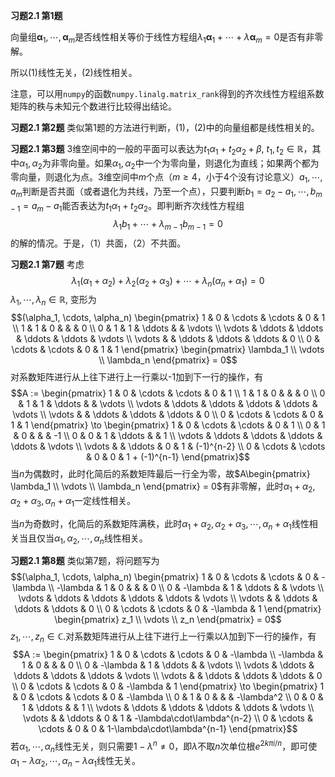 **习题2.1 第1题**

向量组$\mathbf{\alpha}_1, \cdots, \mathbf{\alpha}_m$是否线性相关等价于线性方程组$\lambda_1\mathbf{\alpha}_1 + \cdots + \lambda\mathbf{\alpha}_m = 0$是否有非零解。

所以(1)线性无关，(2)线性相关。

注意，可以用`numpy`的函数`numpy.linalg.matrix_rank`得到的齐次线性方程组系数矩阵的秩与未知元个数进行比较得出结论。

**习题2.1 第2题**
类似第1题的方法进行判断，(1)，(2)中的向量组都是线性相关的。

**习题2.1 第3题**
3维空间中的一般的平面可以表达为$t_1\alpha_1 + t_2\alpha_2 + \beta$,
$t_1,t_2\in\mathbb{R}$，其中$\alpha_1,\alpha_2$为非零向量。如果$\alpha_1,\alpha_2$中一个为零向量，则退化为直线；如果两个都为零向量，则退化为点。3维空间中$m$个点（$m\geqslant 4$，小于4个没有讨论意义）$a_1,\cdots,a_m$判断是否共面（或者退化为共线，乃至一个点），只要判断$b_1 = a_2-a_1, \cdots, b_{m-1}=a_m-a_1$能否表达为$t_1\alpha_1 + t_2\alpha_2$。即判断齐次线性方程组
$$\lambda_1 b_1 + \cdots + \lambda_{m-1} b_{m-1} = 0$$
的解的情况。于是，（1）共面，（2）不共面。

**习题2.1 第7题** 考虑
$$\lambda_1 (\alpha_1+\alpha_2) + \lambda_2 (\alpha_2+\alpha_3) + \cdots + \lambda_n (\alpha_n+\alpha_1) = 0$$
$\lambda_1, \cdots, \lambda_n\in\mathbb{R}$, 变形为
$$(\alpha_1, \cdots, \alpha_n)
\begin{pmatrix}
1 & 0 & \cdots & \cdots & 0 & 1 \\
1 & 1 & 0 & & & 0 \\
0 & 1 & 1 & \ddots & & \vdots \\
\vdots & \ddots & \ddots & \ddots & \ddots & \vdots \\
\vdots & & \ddots & \ddots & \ddots & 0 \\
0 & \cdots & \cdots & 0 & 1 & 1
\end{pmatrix}
\begin{pmatrix}
\lambda_1 \\ \vdots \\ \lambda_n
\end{pmatrix} = 0$$
对系数矩阵进行从上往下进行上一行乘以-1加到下一行的操作，有
$$A := \begin{pmatrix}
1 & 0 & \cdots & \cdots & 0 & 1 \\
1 & 1 & 0 & & & 0 \\
0 & 1 & 1 & \ddots & & \vdots \\
\vdots & \ddots & \ddots & \ddots & \ddots & \vdots \\
\vdots & & \ddots & \ddots & \ddots & 0 \\
0 & \cdots & \cdots & 0 & 1 & 1
\end{pmatrix}
\to
\begin{pmatrix}
1 & 0 & \cdots & \cdots & 0 & 1 \\
0 & 1 & 0 & & & -1 \\
0 & 0 & 1 & \ddots & & 1 \\
\vdots & \ddots & \ddots & \ddots & \ddots & \vdots \\
\vdots & & \ddots & 0 & 1 & (-1)^{n-2} \\
0 & \cdots & \cdots & 0 & 0 & 1 + (-1)^{n-1}
\end{pmatrix}$$
当$n$为偶数时，此时化简后的系数矩阵最后一行全为零，故$A\begin{pmatrix}
\lambda_1 \\ \vdots \\ \lambda_n
\end{pmatrix} = 0$有非零解，此时$\alpha_1+\alpha_2, \alpha_2+\alpha_3, \alpha_n+\alpha_1$一定线性相关。

当$n$为奇数时，化简后的系数矩阵满秩，此时$\alpha_1+\alpha_2, \alpha_2+\alpha_3, \cdots, \alpha_n+\alpha_1$线性相关当且仅当$\alpha_1, \alpha_2, \cdots, \alpha_n$线性相关。

**习题2.1 第8题** 类似第7题，将问题写为 $$(\alpha_1, \cdots, \alpha_n)
\begin{pmatrix}
1 & 0 & \cdots & \cdots & 0 & -\lambda \\
-\lambda & 1 & 0 & & & 0 \\
0 & -\lambda & 1 & \ddots & & \vdots \\
\vdots & \ddots & \ddots & \ddots & \ddots & \vdots \\
\vdots & & \ddots & \ddots & \ddots & 0 \\
0 & \cdots & \cdots & 0 & -\lambda & 1
\end{pmatrix}
\begin{pmatrix}
z_1 \\ \vdots \\ z_n
\end{pmatrix} = 0$$
$z_1, \cdots, z_n \in \mathbb{C}$.对系数矩阵进行从上往下进行上一行乘以$\lambda$加到下一行的操作，有
$$A := \begin{pmatrix}
1 & 0 & \cdots & \cdots & 0 & -\lambda \\
-\lambda & 1 & 0 & & & 0 \\
0 & -\lambda & 1 & \ddots & & \vdots \\
\vdots & \ddots & \ddots & \ddots & \ddots & \vdots \\
\vdots & & \ddots & \ddots & \ddots & 0 \\
0 & \cdots & \cdots & 0 & -\lambda & 1
\end{pmatrix}
\to
\begin{pmatrix}
1 & 0 & \cdots & \cdots & 0 & -\lambda \\
0 & 1 & 0 & & & -\lambda^2 \\
0 & 0 & 1 & \ddots & & 1 \\
\vdots & \ddots & \ddots & \ddots & \ddots & \vdots \\
\vdots & & \ddots & 0 & 1 & -\lambda\cdot\lambda^{n-2} \\
0 & \cdots & \cdots & 0 & 0 & 1-\lambda\cdot\lambda^{n-1}
\end{pmatrix}$$
若$\alpha_1,\cdots,\alpha_n$线性无关，则只需要$1-\lambda^{n} \neq 0$，即$\lambda$不取$n$次单位根$e^{2k\pi i/n}$，即可使$\alpha_1-\lambda\alpha_2,\cdots,\alpha_n-\lambda\alpha_1$线性无关。
